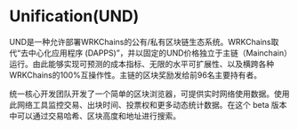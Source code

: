 # 

# Unification(UND)

UND是一种允许部署WRKChains的公有/私有区块链生态系统。WRKChains取代“去中心化应用程序 (DAPPS)”，并以固定的UND价格独立于主链（Mainchain）运行。由此能够实现可预测的成本指标、无限的水平可扩展性、以及横跨各种WRKChains的100%互操作性。主链的区块奖励发给前96名主要持有者。

统一核心开发团队开发了一个简单的区块浏览器，可提供实时网络使用数据。使用此网络工具监控交易、出块时间、投票权和更多动态统计数据。在这个 beta 版本中可以通过交易哈希、区块高度和地址进行搜索。

